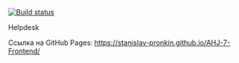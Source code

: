 
[![Build status](https://ci.appveyor.com/api/projects/status/hxb957nkt0tfiupx?svg=true)](https://ci.appveyor.com/project/Stanislav-Pronkin/ahj-7-frontend)

Helpdesk

Ссылка на GitHub Pages: https://stanislav-pronkin.github.io/AHJ-7-Frontend/